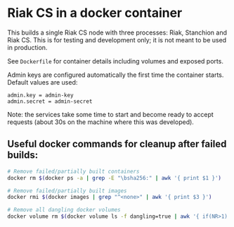 # Riak CS in a docker container

This builds a single Riak CS node with three processes: Riak, Stanchion
and Riak CS. This is for testing and development only; it is not meant
to be used in production.

See `Dockerfile` for container details including volumes and exposed ports.

Admin keys are configured automatically the first time the container starts.
Default values are used:

    admin.key = admin-key
    admin.secret = admin-secret

Note: the services take some time to start and become ready to accept requests
(about 30s on the machine where this was developed).

## Useful docker commands for cleanup after failed builds:

```sh
# Remove failed/partially built containers
docker rm $(docker ps -a | grep -E "\bsha256:" | awk '{ print $1 }')

# Remove failed/partially built images
docker rmi $(docker images | grep "^<none>" | awk '{ print $3 }')

# Remove all dangling docker volumes
docker volume rm $(docker volume ls -f dangling=true | awk '{ if(NR>1) print $2 }')
```
